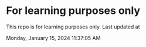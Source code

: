 # For learning purposes only
This repo is for learning purposes only.
Last updated at

Monday, January 15, 2024 11:37:05 AM

